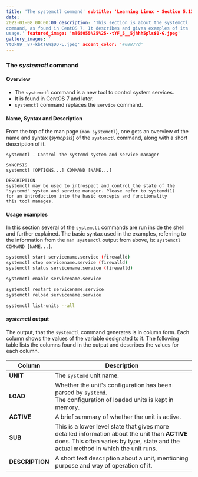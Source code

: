 ```yaml
---
title: 'The systemctl command' subtitle: 'Learning Linux - Section 5.13'
date:
2022-01-08 00:00:00 description: 'This section is about the systemctl
command, as found in CentOS 7. It describes and gives examples of its
usage.' featured_image: 'mT68055%25%25--tYF_5__5jhhh5pls$0-G.jpeg'
gallery_images: '
YtOk89__87-kbtTGW$DD-L.jpeg' accent_color: '#08877d'
---
```



### The *systemctl* command


#### Overview


- The `systemctl` command is a new tool to control system services.
- It is found in CentOS 7 and later.
- `systemctl` command replaces the `service` command.


#### Name, Syntax and Description


From the top of the man page (`man systemctl`), one gets an overview of the
name and syntax (*synopsis*) of the `systemctl` command, along with a short
description of it.


```
systemctl - Control the systemd system and service manager

SYNOPSIS
systemctl [OPTIONS...] COMMAND [NAME...]

DESCRIPTION
systemctl may be used to introspect and control the state of the
"systemd" system and service manager. Please refer to systemd(1)
for an introduction into the basic concepts and functionality
this tool manages.
```


#### Usage examples


In this section several of the `systemctl` commands are run inside the
shell and further explained. The basic syntax used in the examples,
referring to the information from the `man systemctl` output from above,
is: `systemctl COMMAND [NAME...]`.


```bash
systemctl start servicename.service (firewalld)
systemctl stop servicename.service (firewalld)
systemctl status servicename.service (firewalld)
```


```bash
systemctl enable servicename.service
```


```bash
systemctl restart servicename.service
systemctl reload servicename.service
```

```bash
systemctl list-units --all
```

#### *systemctl* output

The output, that the `systemctl` command generates is in column form. Each
column shows the values of the variable designated to it.
The following table lists the columns found in the output and describes the
values for each column.

| Column          | Description                                                                                                                                                                          |
|-----------------|--------------------------------------------------------------------------------------------------------------------------------------------------------------------------------------|
| **UNIT**        | The `systemd` unit name.                                                                                                                                                             |
| **LOAD**        | Whether the unit's configuration has been parsed by `systemd`.<br />The configuration of loaded units is kept in memory.                                                             |
| **ACTIVE**      | A brief summary of whether the unit is active.                                                                                                                                       |
| **SUB**         | This is a lower level state that gives more detailed information about the unit than **ACTIVE** does. This often varies by type, state and the actual method in which the unit runs. |
| **DESCRIPTION** | A short text description about a unit, mentioning purpose and way of operation of it.                                                                                                |
